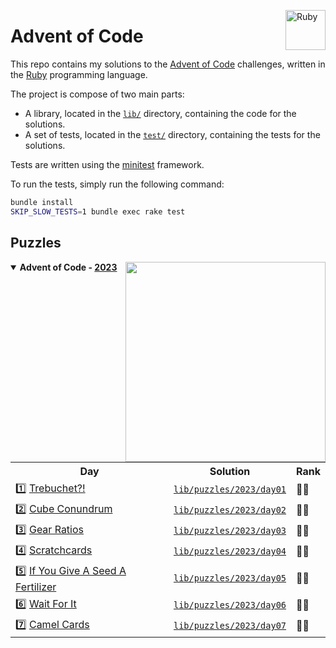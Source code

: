 <a href="https://www.ruby-lang.org"><img src="https://s3.cdalvaro.io/github.com/cdalvaro/advent-of-code-2023/RubyLang.png" alt="Ruby" width="64px" margin="5px" align="right"/></a>

# Advent of Code

This repo contains my solutions to the [Advent of Code](https://adventofcode.com) challenges, written in
the [Ruby](https://www.ruby-lang.org) programming language.

The project is compose of two main parts:

- A library, located in the [`lib/`](lib/) directory, containing the code for the solutions.
- A set of tests, located in the [`test/`](test/) directory, containing the tests for the solutions.

Tests are written using the [minitest](https://github.com/minitest/minitest) framework.

To run the tests, simply run the following command:

```bash
bundle install
SKIP_SLOW_TESTS=1 bundle exec rake test
```

## Puzzles

<a href="https://www.ruby-lang.org"><img src="https://fortnite.gg/img/items/3275/featured.png" height="320px" margin="5px" align="right"/></a>

<details open>
  <summary><b>Advent of Code - <a href="https://adventofcode.com/2023">2023</a></b></summary>
  <p>
    <table>
      <tr>
        <th>Day</th>
        <th>Solution</th>
        <th>Rank</th>
      </tr>
      <tr>
        <td>1️⃣ <a href="https://adventofcode.com/2023/day/1">Trebuchet?!</a></td>
        <td><a href="lib/puzzles/2023/day01"><code>lib/puzzles/2023/day01</code></a></td>
        <td>🌟🌟</td>
      </tr>
      <tr>
        <td>2️⃣ <a href="https://adventofcode.com/2023/day/2">Cube Conundrum</a></td>
        <td><a href="lib/puzzles/2023/day02"><code>lib/puzzles/2023/day02</code></a></td>
        <td>🌟🌟</td>
      </tr>
      <tr>
        <td>3️⃣ <a href="https://adventofcode.com/2023/day/3">Gear Ratios</a></td>
        <td><a href="lib/puzzles/2023/day03"><code>lib/puzzles/2023/day03</code></a></td>
        <td>🌟🌟</td>
      </tr>
      <tr>
        <td>4️⃣ <a href="https://adventofcode.com/2023/day/4">Scratchcards</a></td>
        <td><a href="lib/puzzles/2023/day04"><code>lib/puzzles/2023/day04</code></a></td>
        <td>🌟🌟</td>
      </tr>
      <tr>
        <td>5️⃣ <a href="https://adventofcode.com/2023/day/5">If You Give A Seed A Fertilizer</a></td>
        <td><a href="lib/puzzles/2023/day05"><code>lib/puzzles/2023/day05</code></a></td>
        <td>🌟🌟</td>
      </tr>
      <tr>
        <td>6️⃣ <a href="https://adventofcode.com/2023/day/6">Wait For It</a></td>
        <td><a href="lib/puzzles/2023/day06"><code>lib/puzzles/2023/day06</code></a></td>
        <td>🌟🌟</td>
      </tr>
        <tr>
            <td>7️⃣ <a href="https://adventofcode.com/2023/day/7">Camel Cards</a></td>
            <td><a href="lib/puzzles/2023/day07"><code>lib/puzzles/2023/day07</code></a></td>
            <td>🌟🌟</td>
    </table>
  </p>
</details>
